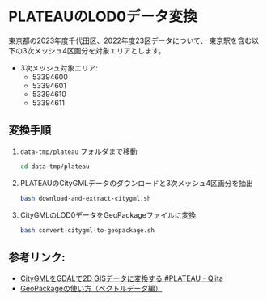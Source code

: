 # PLATEAUのLOD0データ変換

東京都の2023年度千代田区、2022年度23区データについて、
東京駅を含む以下の3次メッシュ4区画分を対象エリアとします。
* 3次メッシュ対象エリア:
  * 53394600
  * 53394601
  * 53394610
  * 53394611

## 変換手順

1. `data-tmp/plateau` フォルダまで移動
    ```bash
    cd data-tmp/plateau
    ```
2. PLATEAUのCityGMLデータのダウンロードと3次メッシュ4区画分を抽出
    ```bash
    bash download-and-extract-citygml.sh
    ```
3. CityGMLのLOD0データをGeoPackageファイルに変換
    ```bash
    bash convert-citygml-to-geopackage.sh
    ```

## 参考リンク:

* [CityGMLをGDALで2D GISデータに変換する #PLATEAU - Qiita](https://qiita.com/tkhrmeme/items/bdacd335494c125f3496)
* [GeoPackageの使い方（ベクトルデータ編）](https://zenn.dev/akioz/articles/659c866710e4bf)
